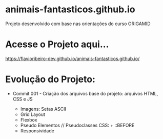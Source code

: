 # animais-fantasticos.github.io
Projeto desenvolvido com base nas orientações do curso ORIGAMID

# Acesse o Projeto aqui...
https://flavioribeiro-dev.github.io/animais-fantasticos.github.io/


# Evolução do Projeto:
* Commit 001 - Criação dos arquivos base do projeto: arquivos HTML, CSS e JS

    + Imagens: Setas ASCII
    + Grid Layout
    + Flexbox
    + Pseudo Elementos // Pseudoclasses CSS: +  ::BEFORE
    + Responsividade
